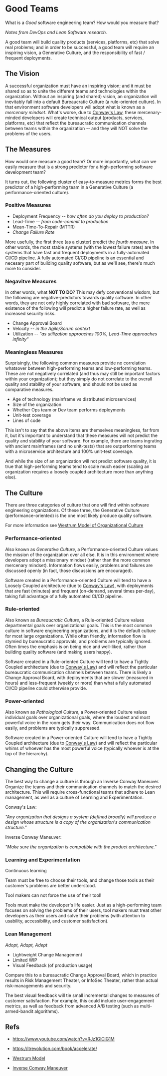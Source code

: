 # Good Teams

What is a *Good* software engineering team? How would you measure that? 

*Notes from DevOps and Lean Software research.*

A good team will build quality products (services, platforms, etc) that solve real problems; and in order to be successful, a good team will require an inspiring vision, a Generative Culture, and the responsibility of fast / frequent deployments.

## The Vision

A successful organization must have an inspiring vision; and it must be shared so as to unite the different teams and technologies within the organization. Without an inspiring (and shared) vision, an organization will inevitably fall into a default Bureaucratic Culture (a rule-oriented culture). In that environment software developers will adopt what is known as a *mercenary mindset*. What's worse, due to [Conway's Law](https://en.wikipedia.org/wiki/Conway%27s_law), these mercenary-minded developers will create technical output (products, services, platforms, etc) that reflect the bureaucratic communication channels between teams within the organization -- and they will NOT solve the problems of the users.

## The Measures

How would one measure a good team? Or more importantly, what can we easily measure that is a strong predictor for a high-performing software development team? 

It turns out, the following cluster of easy-to-measure metrics forms the best predictor of a high-performing team in a Generative Culture (a performance-oriented culture).

### Positive Measures

+ Deployment Frequency -- *how often do you deploy to production?*
+ Lead-Time -- *from code-commit to production*
+ Mean-Time-To-Repair (MTTR)
+ *Change Failure Rate*

More usefully, the first three (as a cluster) predict the *fourth measure*. In other words, the most stable systems (with the lowest failure rates) are the systems that have fast and frequent deployments in a fully-automated CI/CD pipeline. A fully automated CI/CD pipeline is an essential and necesary part of building quality software, but as we'll see, there's much more to consider.

### Negavitve Measures

In other words, what **NOT TO DO**? This may defy conventional wisdom, but the following are negative-predictors towards quality software. In other words, they are not only highly correlated with bad software, the mere existence of the following will predict a higher failure rate, as well as increased security risks.

+ Change Approval Board
+ Velocity -- *in the Agile/Scrum context*
+ Utilization -- *"as utilization approaches 100%, Lead-Time approaches infinity"*


### Meaningless Measures

Surprisingly, the following common measures provide no correlation whatsover between high-performing teams and low-performing teams. These are not negatively correlated (and thus may still be important factors within your organization); but they simply do not correlate to the overall quality and stability of your software, and should not be used as comparative measures.

+ Age of technology (mainframe vs distributed microservices)
+ Size of the organization
+ Whether Ops team or Dev team performs deployments
+ Unit-test coverage
+ Lines of code

This isn't to say that the above items are themselves meaningless, far from it, but it's important to understand that these measures will not predict the quality and stability of your software. For example, there are teams ingrating with ancient mainframes (and no unit-tests) that are outperforming teams with a microservice architecture and 100% unit-test coverage.

And while the size of an organization will not predict software quality, it is true that high-performing teams tend to scale much easier (scaling an organization requires a loosely coupled architecture more than anything else).


## The Culture

There are three categories of culture that one will find within software engineering organizations. Of these three, the Generative Culture (performance-oriented) is the one most likely produce quality software.

For more information see [Westrum Model of Organizational Culture](https://qualitysafety.bmj.com/content/13/suppl_2/ii22)


### Performance-oriented

Also known as *Generative Culture*, a Performance-oriented Culture values the mission of the organization over all else. It is in this environment where developers adopt a missionary mindset (rather than the more common mercenary mindset). Information flows easily, problems and failures are discussed openly (in fact, those discussions are encouraged).

Software created in a Performance-oriented Culture will tend to have a Loosely Coupled architecture (due to [Conway's Law](https://en.wikipedia.org/wiki/Conway%27s_law)), with deployments that are fast (minutes) and frequent (on-demand, several times per-day), taking full advantage of a fully automated CI/CD pipeline.


### Rule-oriented

Also known as *Bureaucratic Culture*, a Rule-oriented Culture values departmental goals over organizational goals. This is the most common culture in software engineering organizations, and it is the default culture for most large organizations. While often friendly, information flow is stymied by bureaucratic approvals, and problems are typically ignored. Often times the emphasis is on being nice and well-liked, rather than building quality software (and making users happy).

Software created in a Rule-oriented Culture will tend to have a Tightly Coupled architecture (due to [Conway's Law](https://en.wikipedia.org/wiki/Conway%27s_law)) and will reflect the particular bureaucratic communication channels between teams. There is likely a Change Approval Board, with deployments that are slower (measured in hours) and less-frequent (weekly or more) than what a fully automated CI/CD pipeline could otherwise provide.


### Power-oriented

Also known as *Pathological Culture*, a Power-oriented Culture values individual goals over organizational goals, where the loudest and most powerful voice in the room gets their way. Communication does not flow easily, and problems are typically suppressed.

Software created in a Power-oriented Culture will tend to have a Tightly Coupled architecture (due to [Conway's Law](https://en.wikipedia.org/wiki/Conway%27s_law)) and will reflect the particular whims of whoever has the most powerful voice (typically whoever is at the top of the hierarchy).


## Changing the Culture

The best way to change a culture is through an Inverse Conway Maneuver. Organize the teams and their communication channels to match the desired architecture. This will require cross-functional teams that adhere to Lean management, as well as a culture of Learning and Experimentation.

Conway's Law:

*"Any organization that designs a system (defined broadly) will produce a design whose structure is a copy of the organization's communication structure."*

Inverse Conway Maneuver:

*"Make sure the organization is compatible with the product architecture."*


### Learning and Experimentation

Continuous learning

Team must be free to choose their tools, and change those tools as their customer's problems are better understood.

Tool makers can not force the use of their tool!

Tools must make the developer's life easier. Just as a high-performing team focuses on solving the problems of their users, tool makers must treat other developers as their users and solve their problems (with attention to usability, accessibility, and customer satisfaction).

### Lean Management

*Adopt, Adapt, Adept*

+ Lightweight Change Management
+ Limited WIP
+ Visual Feedback (of production usage)

Compare this to a bureaucratic Change Approval Board, which in practice results in Risk Management Theater, or InfoSec Theater, rather than actual risk-managements and security.

The best visual feedback will tie small incremental changes to measures of customer satisfaction. For example, this could include user-engagement metrics, as well as feedback from advanced A/B testing (such as multi-armed-bandit algorithms).


## Refs

+ https://www.youtube.com/watch?v=RJz1GlClG1M
+ https://itrevolution.com/book/accelerate/
+ [Westrum Model](https://qualitysafety.bmj.com/content/13/suppl_2/ii22)

+ [Inverse Conway Maneuver](https://www.thoughtworks.com/radar/techniques/inverse-conway-maneuver)
